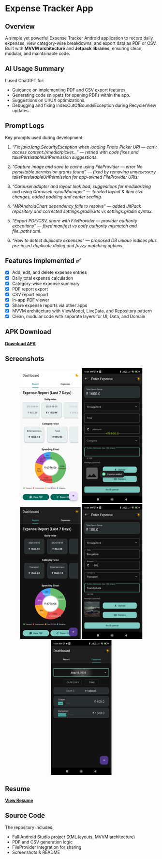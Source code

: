 # Expense Tracker App

## Overview
A simple yet powerful Expense Tracker Android application to record daily expenses, view category-wise breakdowns, and export data as PDF or CSV.  
Built with **MVVM architecture** and **Jetpack libraries**, ensuring clean, modular, and maintainable code.

## AI Usage Summary
I used ChatGPT for:
- Guidance on implementing PDF and CSV export features.
- Generating code snippets for opening PDFs within the app.
- Suggestions on UI/UX optimizations.
- Debugging and fixing IndexOutOfBoundsException during RecyclerView updates.

## Prompt Logs
Key prompts used during development:

1. *“Fix java.lang.SecurityException when loading Photo Picker URI — can't access content://media/picker…” — retried with code fixes and takePersistableUriPermission suggestions.*

2. *“Capture image and save to cache using FileProvider — error No persistable permission grants found” — fixed by removing unnecessary takePersistableUriPermission for app-owned FileProvider URIs.*

3. *“Carousel adapter and layout look bad; suggestions for modularizing and using CarouselLayoutManager” — iterated layout & item size changes, added padding and center scaling.*

4. *“MPAndroidChart dependency fails to resolve” — added JitPack repository and corrected settings.gradle.kts vs settings.gradle syntax.*

5. *“Export PDF/CSV, share with FileProvider — provider authority exceptions” — fixed manifest vs code authority mismatch and file_paths.xml.*

6. *“How to detect duplicate expenses” — proposed DB unique indices plus pre-insert duplicate dialog and fuzzy matching options.*

## Features Implemented ✅
- [x] Add, edit, and delete expense entries
- [x] Daily total expense calculation
- [x] Category-wise expense summary
- [x] PDF report export
- [x] CSV report export
- [x] In-app PDF viewer
- [x] Share expense reports via other apps
- [x] MVVM architecture with ViewModel, LiveData, and Repository pattern
- [x] Clean, modular code with separate layers for UI, Data, and Domain

## APK Download
[**Download APK**](https://drive.google.com/file/d/1pJLMbV-8EKUPISAQYBrDDE_qIrjYeFEt/view?usp=sharing)

## Screenshots
<p align="center">
  <img src="screenshots/1.jpg" width="200" />
  <img src="screenshots/2.jpg" width="200" />
  <img src="screenshots/3.jpg" width="200" />
  <img src="screenshots/4.jpg" width="200" />
  <img src="screenshots/5.jpg" width="200" />
</p>

## Resume
[**View Resume**](/PARITHI_DB_Resume.pdf)

## Source Code
The repository includes:
- Full Android Studio project (XML layouts, MVVM architecture)
- PDF and CSV generation logic
- FileProvider integration for sharing
- Screenshots & README
